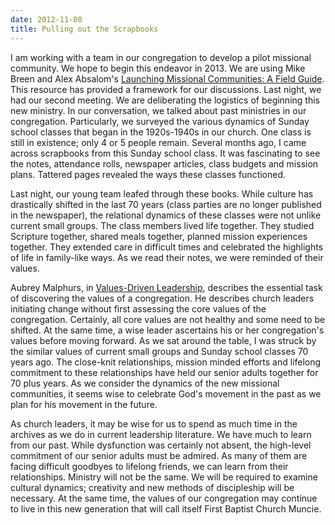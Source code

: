 ```yaml
---
date: 2012-11-08
title: Pulling out the Scrapbooks
---
```


I am working with a team in our congregation to develop a pilot missional community. We hope to begin this endeavor in 2013. We are using Mike Breen and Alex Absalom's [Launching Missional Communities: A Field Guide](http://amazon.com/dp/B004349PLO "Launching Missional Communities: A Field Guide: Mike Breen, Alex Absalom: 9780982452196: Amazon.com: Books"). This resource has provided a framework for our discussions. Last night, we had our second meeting. We are deliberating the logistics of beginning this new ministry. In our conversation,  we talked about past ministries in our congregation. Particularly, we surveyed the various dynamics of Sunday school classes that began in the 1920s-1940s in our church. One class is still in existence; only 4 or 5 people remain. Several months ago, I came across scrapbooks from this Sunday school class. It was fascinating to see the notes, attendance rolls, newspaper articles, class budgets and mission plans. Tattered pages revealed the ways these classes functioned. 

Last night, our young team leafed through these books. While culture has drastically shifted in the last 70 years (class parties are no longer published in the newspaper), the relational dynamics of these classes were not unlike current small groups. The class members lived life together. They studied Scripture together, shared meals together, planned mission experiences together. They extended care in difficult times and celebrated the highlights of life in family-like ways. As we read their notes, we were reminded of their values. 

Aubrey Malphurs, in [Values-Driven Leadership](http://amazon.com/dp/080106516X "Values-Driven Leadership: Discovering and Developing Your Core Values for Ministry: Aubrey M. Malphurs: 9780801065163: Amazon.com: Books"), describes the essential task of discovering the values of a congregation. He describes church leaders initiating change without first assessing the core values of the congregation. Certainly, all core values are not healthy and some need to be shifted. At the same time, a wise leader ascertains his or her congregation's values before moving forward. As we sat around the table, I was struck by the similar values of current small groups and Sunday school classes 70 years ago. The close-knit relationships, mission minded efforts and lifelong commitment to these relationships have held our senior adults together for 70 plus years. As we consider the dynamics of the new missional communities, it seems wise to celebrate God's movement in the past as we plan for his movement in the future.

As church leaders, it may be wise for us to spend as much time in the archives as we do in current leadership literature. We have much to learn from our past. While dysfunction was certainly not absent, the high-level commitment of our senior adults must be admired. As many of them are facing difficult goodbyes to lifelong friends, we can learn from their relationships. Ministry will not be the same. We will be required to examine cultural dynamics; creativity and new methods of discipleship will be necessary. At the same time, the values of our congregation may continue to live in this new generation that will call itself First Baptist Church Muncie.
